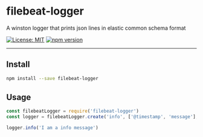 # filebeat-logger
A winston logger that prints json lines in elastic common schema format

[![License: MIT](https://img.shields.io/badge/License-MIT-yellow.svg)](https://opensource.org/licenses/MIT)
[![npm version](https://badge.fury.io/js/filebeat-logger.svg)](https://badge.fury.io/js/filebeat-logger)

---

## Install
```sh
npm install --save filebeat-logger
```

## Usage
```js
const filebeatLogger = require('filebeat-logger')
const logger = filebeatLogger.create('info', ['@timestamp', 'message'], ['error', 'warn']);

logger.info('I am a info message')
```

